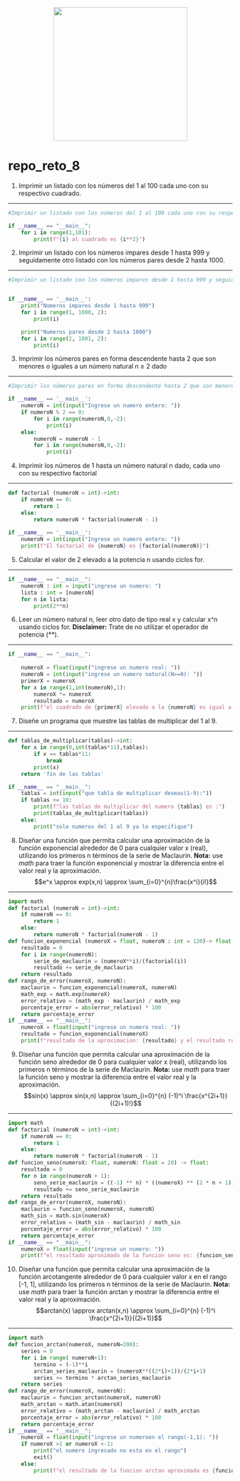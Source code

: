 <div align='center'>
<figure> <img src="https://i.postimg.cc/ZYLWq9xH/error-418.png" alt="" width="300" height="auto"/></br>
<figcaption><b></b></figcaption></figure>
</div>

# repo_reto_8

1. Imprimir un listado con los números del 1 al 100 cada uno con su respectivo cuadrado.
________________________________
```python
#Imprimir un listado con los números del 1 al 100 cada uno con su respectivo cuadrado.

if __name__ == "__main__":
    for i in range(1,101):
        print(f"{i} al cuadrado es {i**2}")
```

2.  Imprimir un listado con los números impares desde 1 hasta 999 y seguidamente otro listado con los números pares desde 2 hasta 1000.
_________________________________________
```python
#Imprimir un listado con los números impares desde 1 hasta 999 y seguidamente otro listado con los números pares desde 2 hasta 1000.


if __name__ == '__main__':
    print("Numeros impares desde 1 hasta 999")
    for i in range(1, 1000, 2):
        print(i)

    print("Numeros pares desde 2 hasta 1000")
    for i in range(2, 1001, 2):
        print(i)
```
3.  Imprimir los números pares en forma descendente hasta 2 que son menores o iguales a un número natural n ≥ 2 dado
_________________________________________
```python
#Imprimir los números pares en forma descendente hasta 2 que son menores o iguales a un número natural n ≥ 2 dado

if __name__ == '__main__':
    numeroN = int(input("Ingrese un numero entero: "))
    if numeroN % 2 == 0:
        for i in range(numeroN,0,-2):
            print(i)
    else:
        numeroN = numeroN - 1
        for i in range(numeroN,0,-2):
            print(i)
```
4. Imprimir los números de 1 hasta un número natural n dado, cada uno con su respectivo factorial
_________________________________________
```python
def factorial (numeroN = int)->int:
    if numeroN == 0:
        return 1
    else:
        return numeroN * factorial(numeroN - 1)
    
if __name__ == '__main__':
    numeroN = int(input("Ingrese un numero entero: "))
    print(f"El factorial de {numeroN} es {factorial(numeroN)}")
```
5. Calcular el valor de 2 elevado a la potencia n usando ciclos for.
_________________________________________
```python
if __name__ == "__main__":
    numeroN : int = input("ingrese un numero: ")
    lista : int = [numeroN]
    for n in lista:
        print(2**n)
```
6. Leer un número natural n, leer otro dato de tipo real x y calcular x^n usando ciclos for. **Disclaimer:** Trate de no utilizar el operador de potencia (**).
_________________________________________
```python
if __name__ == "__main__":
    
    numeroX = float(input("ingrese un numero real: "))
    numeroN = int(input("ingrese un numero natural(N>=0): "))
    primerX = numeroX
    for x in range(1,int(numeroN),1): 
        numeroX *= numeroX
        resultado = numeroX
    print(f"el cuadrado de {primerX} elevado a la {numeroN} es igual a {resultado}")
```
7. Diseñe un programa que muestre las tablas de multiplicar del 1 al 9.
_________________________________________
```python
def tablas_de_multiplicar(tablas)->int:
    for x in range(0,int(tablas*11),tablas):
        if x == tablas*11:
            break
        print(x)
    return 'fin de las tablas'

if __name__ == "__main__":
    tablas = int(input("que tabla de multiplicar deseas(1-9):"))
    if tablas <= 10:
        print(f"las tablas de multiplicar del numero {tablas} es :")
        print(tablas_de_multiplicar(tablas))
    else: 
        print("solo numeros del 1 al 9 ya lo especifique")
```
8. Diseñar una función que permita calcular una aproximación de la función exponencial alrededor de 0 para cualquier valor x (real), utilizando los primeros n términos de la serie de Maclaurin. **Nota:** use *math* para traer la función exponencial y mostrar la diferencia entre el valor real y la aproximación.
$$e^x \approx exp(x,n) \approx \sum_{i=0}^{n}\frac{x^i}{i!}$$
_________________________________________
```python
import math
def factorial (numeroN = int)->int:
    if numeroN == 0:
        return 1
    else:
        return numeroN * factorial(numeroN - 1)
def funcion_exponencial (numeroX = float, numeroN : int = 120)-> float:
    resultado = 0
    for i in range(numeroN):
        serie_de_maclaurin = (numeroX**i)/(factorial(i))
        resultado += serie_de_maclaurin
    return resultado
def rango_de_error(numeroX, numeroN):
    maclaurin = funcion_exponencial(numeroX, numeroN)
    math_exp = math.exp(numeroX) 
    error_relativo = (math_exp - maclaurin) / math_exp
    porcentaje_error = abs(error_relativo) * 100
    return porcentaje_error
if __name__ == "__main__":
    numeroX = float(input("ingrese un numero real: "))    
    resultado = funcion_exponencial(numeroX)
    print(f"resultado de la aproximacion: {resultado} y el resultado real es {math.exp(numeroX)} y el rango de error es {rango_de_error(numeroX,120)}%")
```
9. Diseñar una función que permita calcular una aproximación de la función seno alrededor de 0 para cualquier valor x (real), utilizando los primeros n términos de la serie de Maclaurin. **Nota:** use *math* para traer la función seno y mostrar la diferencia entre el valor real y la aproximación.
$$sin(x) \approx sin(x,n) \approx \sum_{i=0}^{n} (-1)^i \frac{x^{2i+1}}{(2i+1)!}$$
_________________________________________
```python
import math
def factorial (numeroN = int)->int:
    if numeroN == 0:
        return 1
    else:
        return numeroN * factorial(numeroN - 1)
def funcion_seno(numeroX: float, numeroN: float = 20) -> float:
    resultado = 0
    for n in range(numeroN + 1):
        seno_serie_maclaurin = ((-1) ** n) * ((numeroX) ** (2 * n + 1)) / factorial(2 * n + 1)
        resultado += seno_serie_maclaurin
    return resultado
def rango_de_error(numeroX, numeroN):
    maclaurin = funcion_seno(numeroX, numeroN)
    math_sin = math.sin(numeroX)
    error_relativo = (math_sin - maclaurin) / math_sin
    porcentaje_error = abs(error_relativo) * 100
    return porcentaje_error    
if __name__ == "__main__":
    numeroX = float(input("ingrese un numero: "))
    print(f"el resultado aproximado de la funcion seno es: {funcion_seno(numeroX)}, el verdadero es: {math.sin(numeroX)} y el rango de error es {rango_de_error(numeroX, 20)}%")    
```
10. Diseñar una función que permita calcular una aproximación de la función arcotangente alrededor de 0 para cualquier valor x en el rango [-1, 1], utilizando los primeros n términos de la serie de Maclaurin. **Nota:** use *math* para traer la función arctan y mostrar la diferencia entre el valor real y la aproximación.
$$arctan(x) \approx arctan(x,n) \approx \sum_{i=0}^{n} (-1)^i \frac{x^{2i+1}}{(2i+1)}$$
_________________________________________
```python
import math
def funcion_arctan(numeroX, numeroN=200):
    series = 0
    for i in range( numeroN+1):
        termino = (-1)**i
        arctan_series_maclaurin = (numeroX**((2*i)+1))/(2*i+1)
        series += termino * arctan_series_maclaurin
    return series
def rango_de_error(numeroX, numeroN):
    maclaurin = funcion_arctan(numeroX, numeroN)
    math_arctan = math.atan(numeroX)
    error_relativo = (math_arctan - maclaurin) / math_arctan
    porcentaje_error = abs(error_relativo) * 100
    return porcentaje_error
if __name__ == "__main__":
    numeroX = float(input("ingrese un numeroen el rango(-1,1): "))
    if numeroX >1 or numeroX <-1:
        print("el numero ingresado no esta en el rango")
        exit()
    else:
        print(f"el resultado de la funcion arctan aproximada es {funcion_arctan(numeroX,)}, y el real es {math.atan(numeroX)} y el rango de error es aprox: {rango_de_error(numeroX, 200)}%")
```
